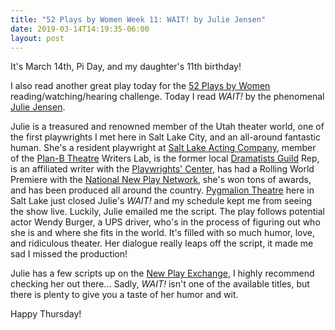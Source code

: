 ```yaml
---
title: "52 Plays by Women Week 11: WAIT! by Julie Jensen"
date: 2019-03-14T14:19:35-06:00
layout: post
---
```


It's March 14th, Pi Day, and my daughter's 11th birthday!

I also read another great play today for the [52 Plays by Women](https://twitter.com/52playsbywomen) reading/watching/hearing challenge. Today I read *WAIT!* by the phenomenal [Julie Jensen](https://newplayexchange.org/users/7849/julie-jensen).

Julie is a treasured and renowned member of the Utah theater world, one of the first playwrights I met here in Salt Lake City, and an all-around fantastic human. She's a resident playwright at [Salt Lake Acting Company](https://www.saltlakeactingcompany.org/), member of the [Plan-B Theatre](https://planbtheatre.org/) Writers Lab, is the former local [Dramatists Guild](https://www.dramatistsguild.com/) Rep, is an affiliated writer with the [Playwrights' Center](https://pwcenter.org/), has had a Rolling World Premiere with the [National New Play Network](http://nnpn.org/), she's won tons of awards, and has been produced all around the country. [Pygmalion Theatre](http://pygmalionproductions.org/) here in Salt Lake just closed Julie's *WAIT!* and my schedule kept me from seeing the show live. Luckily, Julie emailed me the script. The play follows potential actor Wendy Burger, a UPS driver, who's in the process of figuring out who she is and where she fits in the world. It's filled with so much humor, love, and ridiculous theater. Her dialogue really leaps off the script, it made me sad I missed the production!

Julie has a few scripts up on the [New Play Exchange](https://newplayexchange.org/users/7849/julie-jensen), I highly recommend checking her out there... Sadly, *WAIT!* isn't one of the available titles, but there is plenty to give you a taste of her humor and wit.

Happy Thursday!
